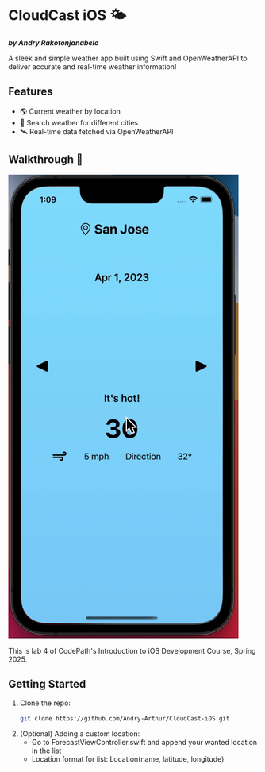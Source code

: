 # CloudCast iOS 🌤  
***by Andry Rakotonjanabelo***


A sleek and simple weather app built using Swift and OpenWeatherAPI to deliver accurate and real-time weather information!

## Features  
- 🌎 Current weather by location  
- 📍 Search weather for different cities  
- 🛰 Real-time data fetched via OpenWeatherAPI  

## Walkthrough 🌟  
![CloudCast Walkthrough](Andry-CloudCast.gif)

This is lab 4 of CodePath's Introduction to iOS Development Course, Spring 2025.
## Getting Started  
1. Clone the repo:  
   ```bash  
   git clone https://github.com/Andry-Arthur/CloudCast-iOS.git

2. (Optional) Adding a custom location:
    - Go to ForecastViewController.swift and append your wanted location in the list
    - Location format for list: Location(name, latitude, longitude)

